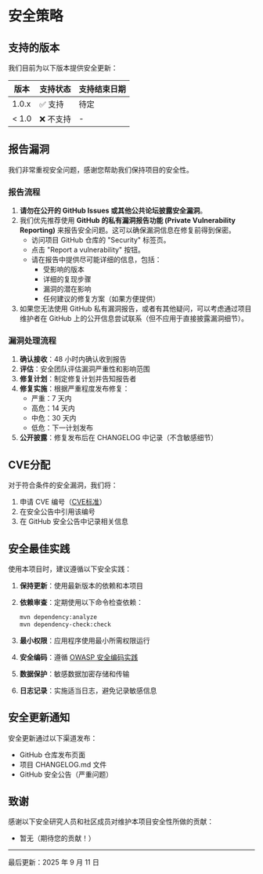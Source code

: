 # 安全策略

## 支持的版本

我们目前为以下版本提供安全更新：

| 版本    | 支持状态  | 支持结束日期 |
|-------|-------|--------|
| 1.0.x | ✅ 支持  | 待定     |
| < 1.0 | ❌ 不支持 | -      |

## 报告漏洞

我们非常重视安全问题，感谢您帮助我们保持项目的安全性。

### 报告流程

1. **请勿在公开的 GitHub Issues 或其他公共论坛披露安全漏洞**。
2. 我们优先推荐使用 **GitHub 的私有漏洞报告功能 (Private Vulnerability Reporting)** 来报告安全问题。这可以确保漏洞信息在修复前得到保密。
    - 访问项目 GitHub 仓库的 "Security" 标签页。
    - 点击 "Report a vulnerability" 按钮。
    - 请在报告中提供尽可能详细的信息，包括：
        - 受影响的版本
        - 详细的复现步骤
        - 漏洞的潜在影响
        - 任何建议的修复方案（如果方便提供）
3. 如果您无法使用 GitHub 私有漏洞报告，或者有其他疑问，可以考虑通过项目维护者在 GitHub 上的公开信息尝试联系（但不应用于直接披露漏洞细节）。

### 漏洞处理流程

1. **确认接收**：48 小时内确认收到报告
2. **评估**：安全团队评估漏洞严重性和影响范围
3. **修复计划**：制定修复计划并告知报告者
4. **修复实施**：根据严重程度发布修复：
   - 严重：7 天内
   - 高危：14 天内
   - 中危：30 天内
   - 低危：下一计划发布
5. **公开披露**：修复发布后在 CHANGELOG 中记录（不含敏感细节）

## CVE分配

对于符合条件的安全漏洞，我们将：

1. 申请 CVE 编号（[CVE标准](https://cve.mitre.org/)）
2. 在安全公告中引用该编号
3. 在 GitHub 安全公告中记录相关信息

## 安全最佳实践

使用本项目时，建议遵循以下安全实践：

1. **保持更新**：使用最新版本的依赖和本项目
2. **依赖审查**：定期使用以下命令检查依赖：

   ```bash
   mvn dependency:analyze
   mvn dependency-check:check
   ```

3. **最小权限**：应用程序使用最小所需权限运行
4. **安全编码**：遵循 [OWASP 安全编码实践](https://owasp.org/www-project-secure-coding-practices-quick-reference-guide/)
5. **数据保护**：敏感数据加密存储和传输
6. **日志记录**：实施适当日志，避免记录敏感信息

## 安全更新通知

安全更新通过以下渠道发布：

- GitHub 仓库发布页面
- 项目 CHANGELOG.md 文件
- GitHub 安全公告（严重问题）

## 致谢

感谢以下安全研究人员和社区成员对维护本项目安全性所做的贡献：

- 暂无（期待您的贡献！）

---

最后更新：2025 年 9 月 11 日
